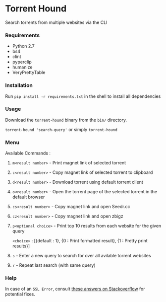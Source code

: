 # Torrent Hound
Search torrents from multiple websites via the CLI


### Requirements
- Python 2.7
- bs4
- clint
- pyperclip
- humanize
- VeryPrettyTable


### Installation
Run `pip install -r requirements.txt` in the shell to install all dependencies


### Usage
Download the `torrent-hound` binary from the `bin/` directory.

`torrent-hound 'search-query'` or simply `torrent-hound`


### Menu
Available Commands :

  1. `m<result number>` - Print magnet link of selected torrent   
  2. `c<result number>` - Copy magnet link of selected torrent to clipboard
  3. `d<result number>` - Download torrent using default torrent client
  4. `o<result number>` - Open the torrent page of the selected torrent in the default browser
  5. `cs<result number>` - Copy magnet link and open Seedr.cc
  6. `cz<result number>` - Copy magnet link and open zbigz
  7. `p<optional choice>` - Print top 10 results from each website for the given query
     
     `<choice>` : [{default : 1}, {0 : Print formatted result}, {1 : Pretty print results}]        
  8. `s` - Enter a new query to search for over all avilable torrent websites
  9. `r` - Repeat last search (with same query)


### Help
In case of an `SSL Error`, consult [these answers on Stackoverflow](https://stackoverflow.com/questions/31649390/python-requests-ssl-handshake-failure) for potential fixes.